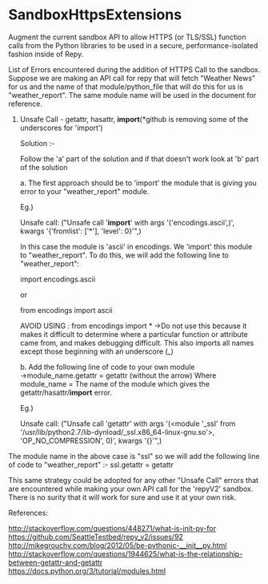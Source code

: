 # SandboxHttpsExtensions
Augment the current sandbox API to allow HTTPS (or TLS/SSL) function calls from the Python libraries to be used in a secure, performance-isolated fashion inside of Repy.

List of Errors encountered during the addition of HTTPS Call to the sandbox.
Suppose we are making an API call for repy that will fetch "Weather News" for us and the name of that module/python_file that will do this for us is "weather_report". The same module name will be used in the document for reference. 

1. Unsafe Call - getattr, hasattr, __import__(*github is removing some of the underscores for 'import') 

   Solution :-
   
   Follow the 'a' part of the solution and if that doesn't work look at 'b' part of the solution

   a. The first approach should be to 'import' the module that is giving you error to your "weather_report" module.

   Eg.)
  
   Unsafe call: ("Unsafe call '__import__' with args '('encodings.ascii',)', kwargs '{'fromlist': ['*'], 'level': 0}'",)
   
   In this case the module is 'ascii' in encodings. We 'import' this module to "weather_report". To do this, we will add the following line to "weather_report":
   
   import encodings.ascii
   
   or
   
   from encodings import ascii
   
   AVOID USING : 
   from encodings import * 
   ->Do not use this because it makes it difficult to determine where a particular function or attribute came from, and makes debugging difficult. This also imports all names except those beginning with an underscore (_)
   
   b. Add the following line of code to your own module  
   ->module_name.getattr = getattr  (without the arrow)
   Where module_name = The name of the module which gives the getattr/hasattr/__import__ error.

   Eg.)
   
   Unsafe call: ("Unsafe call 'getattr' with args '(<module '_ssl' from '/usr/lib/python2.7/lib-dynload/_ssl.x86_64-linux-gnu.so'>, 'OP_NO_COMPRESSION', 0)', kwargs '{}'",)

  The module name in the above case is "ssl" so we will add the following line of code to "weather_report" :-
  ssl.getattr = getattr 
  
  This same strategy could be adopted for any other "Unsafe Call" errors that are encountered while making your own API call for the 'repyV2' sandbox. There is no surity that it will work for sure and use it at your own risk.
  
  References:
  
  http://stackoverflow.com/questions/448271/what-is-init-py-for
  https://github.com/SeattleTestbed/repy_v2/issues/92
  http://mikegrouchy.com/blog/2012/05/be-pythonic-__init__py.html
  http://stackoverflow.com/questions/1944625/what-is-the-relationship-between-getattr-and-getattr
  https://docs.python.org/3/tutorial/modules.html
  
  
  
  
   
